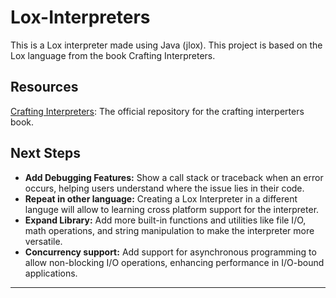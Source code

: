 # Lox-Interpreters

This is a Lox interpreter made using Java (jlox).
This project is based on the Lox language from the book Crafting Interpreters.

## Resources

[Crafting Interpreters](https://github.com/munificent/craftinginterpreters): The official repository for the crafting interperters book.

## Next Steps

- **Add Debugging Features:** Show a call stack or traceback when an error occurs, helping users understand where the issue lies in their code.
- **Repeat in other language:** Creating a Lox Interpreter in a different languge will allow to learning cross platform support for the interpreter.
- **Expand Library:** Add more built-in functions and utilities like file I/O, math operations, and string manipulation to make the interpreter more versatile.
- **Concurrency support:** Add support for asynchronous programming to allow non-blocking I/O operations, enhancing performance in I/O-bound applications.
---

